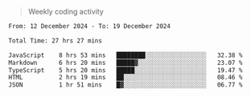 > Weekly coding activity
<!--START_SECTION:waka-->

```txt
From: 12 December 2024 - To: 19 December 2024

Total Time: 27 hrs 27 mins

JavaScript    8 hrs 53 mins   ████████░░░░░░░░░░░░░░░░░   32.38 %
Markdown      6 hrs 20 mins   █████▓░░░░░░░░░░░░░░░░░░░   23.07 %
TypeScript    5 hrs 20 mins   █████░░░░░░░░░░░░░░░░░░░░   19.47 %
HTML          2 hrs 19 mins   ██░░░░░░░░░░░░░░░░░░░░░░░   08.46 %
JSON          1 hr 51 mins    █▓░░░░░░░░░░░░░░░░░░░░░░░   06.77 %
```

<!--END_SECTION:waka-->
